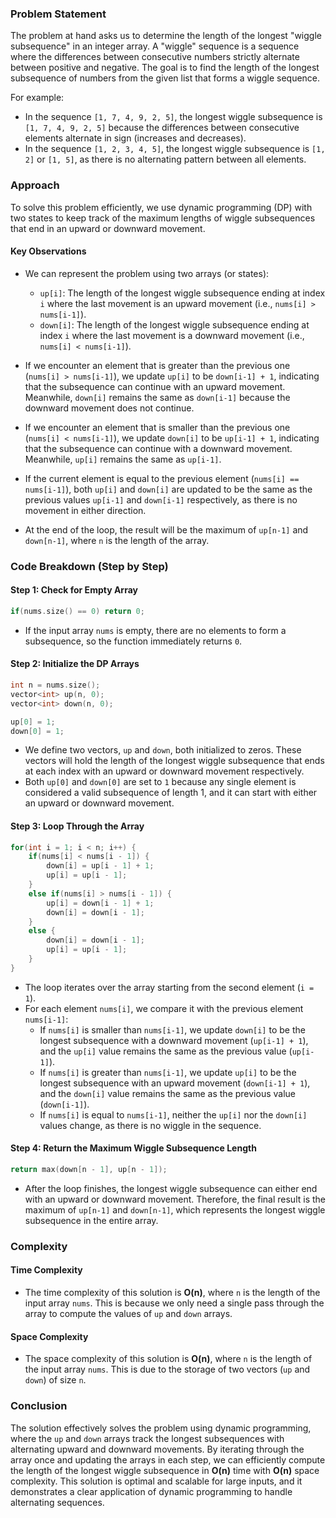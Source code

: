 ### Problem Statement

The problem at hand asks us to determine the length of the longest "wiggle subsequence" in an integer array. A "wiggle" sequence is a sequence where the differences between consecutive numbers strictly alternate between positive and negative. The goal is to find the length of the longest subsequence of numbers from the given list that forms a wiggle sequence.

For example:
- In the sequence `[1, 7, 4, 9, 2, 5]`, the longest wiggle subsequence is `[1, 7, 4, 9, 2, 5]` because the differences between consecutive elements alternate in sign (increases and decreases).
- In the sequence `[1, 2, 3, 4, 5]`, the longest wiggle subsequence is `[1, 2]` or `[1, 5]`, as there is no alternating pattern between all elements.

### Approach

To solve this problem efficiently, we use dynamic programming (DP) with two states to keep track of the maximum lengths of wiggle subsequences that end in an upward or downward movement.

#### Key Observations
- We can represent the problem using two arrays (or states):
  - `up[i]`: The length of the longest wiggle subsequence ending at index `i` where the last movement is an upward movement (i.e., `nums[i] > nums[i-1]`).
  - `down[i]`: The length of the longest wiggle subsequence ending at index `i` where the last movement is a downward movement (i.e., `nums[i] < nums[i-1]`).
  
- If we encounter an element that is greater than the previous one (`nums[i] > nums[i-1]`), we update `up[i]` to be `down[i-1] + 1`, indicating that the subsequence can continue with an upward movement. Meanwhile, `down[i]` remains the same as `down[i-1]` because the downward movement does not continue.
  
- If we encounter an element that is smaller than the previous one (`nums[i] < nums[i-1]`), we update `down[i]` to be `up[i-1] + 1`, indicating that the subsequence can continue with a downward movement. Meanwhile, `up[i]` remains the same as `up[i-1]`.

- If the current element is equal to the previous element (`nums[i] == nums[i-1]`), both `up[i]` and `down[i]` are updated to be the same as the previous values `up[i-1]` and `down[i-1]` respectively, as there is no movement in either direction.

- At the end of the loop, the result will be the maximum of `up[n-1]` and `down[n-1]`, where `n` is the length of the array.

### Code Breakdown (Step by Step)

#### Step 1: Check for Empty Array

```cpp
if(nums.size() == 0) return 0;
```
- If the input array `nums` is empty, there are no elements to form a subsequence, so the function immediately returns `0`.

#### Step 2: Initialize the DP Arrays

```cpp
int n = nums.size();
vector<int> up(n, 0);
vector<int> down(n, 0);

up[0] = 1;
down[0] = 1;
```
- We define two vectors, `up` and `down`, both initialized to zeros. These vectors will hold the length of the longest wiggle subsequence that ends at each index with an upward or downward movement respectively.
- Both `up[0]` and `down[0]` are set to `1` because any single element is considered a valid subsequence of length 1, and it can start with either an upward or downward movement.

#### Step 3: Loop Through the Array

```cpp
for(int i = 1; i < n; i++) {
    if(nums[i] < nums[i - 1]) {
        down[i] = up[i - 1] + 1;
        up[i] = up[i - 1];
    }
    else if(nums[i] > nums[i - 1]) {
        up[i] = down[i - 1] + 1;
        down[i] = down[i - 1];
    }
    else {
        down[i] = down[i - 1];
        up[i] = up[i - 1];
    }
}
```
- The loop iterates over the array starting from the second element (`i = 1`).
- For each element `nums[i]`, we compare it with the previous element `nums[i-1]`:
  - If `nums[i]` is smaller than `nums[i-1]`, we update `down[i]` to be the longest subsequence with a downward movement (`up[i-1] + 1`), and the `up[i]` value remains the same as the previous value (`up[i-1]`).
  - If `nums[i]` is greater than `nums[i-1]`, we update `up[i]` to be the longest subsequence with an upward movement (`down[i-1] + 1`), and the `down[i]` value remains the same as the previous value (`down[i-1]`).
  - If `nums[i]` is equal to `nums[i-1]`, neither the `up[i]` nor the `down[i]` values change, as there is no wiggle in the sequence.

#### Step 4: Return the Maximum Wiggle Subsequence Length

```cpp
return max(down[n - 1], up[n - 1]);
```
- After the loop finishes, the longest wiggle subsequence can either end with an upward or downward movement. Therefore, the final result is the maximum of `up[n-1]` and `down[n-1]`, which represents the longest wiggle subsequence in the entire array.

### Complexity

#### Time Complexity

- The time complexity of this solution is **O(n)**, where `n` is the length of the input array `nums`. This is because we only need a single pass through the array to compute the values of `up` and `down` arrays.

#### Space Complexity

- The space complexity of this solution is **O(n)**, where `n` is the length of the input array `nums`. This is due to the storage of two vectors (`up` and `down`) of size `n`.

### Conclusion

The solution effectively solves the problem using dynamic programming, where the `up` and `down` arrays track the longest subsequences with alternating upward and downward movements. By iterating through the array once and updating the arrays in each step, we can efficiently compute the length of the longest wiggle subsequence in **O(n)** time with **O(n)** space complexity. This solution is optimal and scalable for large inputs, and it demonstrates a clear application of dynamic programming to handle alternating sequences.